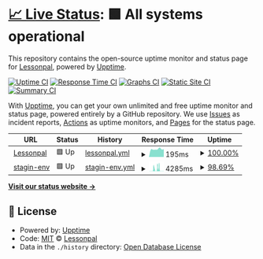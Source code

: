 # [📈 Live Status](https://lessonpal.github.io/upptime-lessonpal): <!--live status--> **🟩 All systems operational**

This repository contains the open-source uptime monitor and status page for [Lessonpal](https://lessonpal.com), powered by [Upptime](https://github.com/upptime/upptime).

[![Uptime CI](https://github.com/lessonpal/upptime-lessonpal/workflows/Uptime%20CI/badge.svg)](https://github.com/lessonpal/upptime-lessonpal/actions?query=workflow%3A%22Uptime+CI%22)
[![Response Time CI](https://github.com/lessonpal/upptime-lessonpal/workflows/Response%20Time%20CI/badge.svg)](https://github.com/lessonpal/upptime-lessonpal/actions?query=workflow%3A%22Response+Time+CI%22)
[![Graphs CI](https://github.com/lessonpal/upptime-lessonpal/workflows/Graphs%20CI/badge.svg)](https://github.com/lessonpal/upptime-lessonpal/actions?query=workflow%3A%22Graphs+CI%22)
[![Static Site CI](https://github.com/lessonpal/upptime-lessonpal/workflows/Static%20Site%20CI/badge.svg)](https://github.com/lessonpal/upptime-lessonpal/actions?query=workflow%3A%22Static+Site+CI%22)
[![Summary CI](https://github.com/lessonpal/upptime-lessonpal/workflows/Summary%20CI/badge.svg)](https://github.com/lessonpal/upptime-lessonpal/actions?query=workflow%3A%22Summary+CI%22)

With [Upptime](https://upptime.js.org), you can get your own unlimited and free uptime monitor and status page, powered entirely by a GitHub repository. We use [Issues](https://github.com/lessonpal/upptime-lessonpal/issues) as incident reports, [Actions](https://github.com/lessonpal/upptime-lessonpal/actions) as uptime monitors, and [Pages](https://lessonpal.github.io/upptime-lessonpal) for the status page.

<!--start: status pages-->
<!-- This summary is generated by Upptime (https://github.com/upptime/upptime) -->
<!-- Do not edit this manually, your changes will be overwritten -->
<!-- prettier-ignore -->
| URL | Status | History | Response Time | Uptime |
| --- | ------ | ------- | ------------- | ------ |
| <img alt="" src="https://icons.duckduckgo.com/ip3/lessonpal.com.ico" height="13"> [Lessonpal](https://lessonpal.com) | 🟩 Up | [lessonpal.yml](https://github.com/lessonpal/upptime-lessonpal/commits/HEAD/history/lessonpal.yml) | <details><summary><img alt="Response time graph" src="./graphs/lessonpal/response-time-week.png" height="20"> 195ms</summary><br><a href="https://lessonpal.github.io/upptime-lessonpal/history/lessonpal"><img alt="Response time 371" src="https://img.shields.io/endpoint?url=https%3A%2F%2Fraw.githubusercontent.com%2Flessonpal%2Fupptime-lessonpal%2FHEAD%2Fapi%2Flessonpal%2Fresponse-time.json"></a><br><a href="https://lessonpal.github.io/upptime-lessonpal/history/lessonpal"><img alt="24-hour response time 196" src="https://img.shields.io/endpoint?url=https%3A%2F%2Fraw.githubusercontent.com%2Flessonpal%2Fupptime-lessonpal%2FHEAD%2Fapi%2Flessonpal%2Fresponse-time-day.json"></a><br><a href="https://lessonpal.github.io/upptime-lessonpal/history/lessonpal"><img alt="7-day response time 195" src="https://img.shields.io/endpoint?url=https%3A%2F%2Fraw.githubusercontent.com%2Flessonpal%2Fupptime-lessonpal%2FHEAD%2Fapi%2Flessonpal%2Fresponse-time-week.json"></a><br><a href="https://lessonpal.github.io/upptime-lessonpal/history/lessonpal"><img alt="30-day response time 204" src="https://img.shields.io/endpoint?url=https%3A%2F%2Fraw.githubusercontent.com%2Flessonpal%2Fupptime-lessonpal%2FHEAD%2Fapi%2Flessonpal%2Fresponse-time-month.json"></a><br><a href="https://lessonpal.github.io/upptime-lessonpal/history/lessonpal"><img alt="1-year response time 376" src="https://img.shields.io/endpoint?url=https%3A%2F%2Fraw.githubusercontent.com%2Flessonpal%2Fupptime-lessonpal%2FHEAD%2Fapi%2Flessonpal%2Fresponse-time-year.json"></a></details> | <details><summary><a href="https://lessonpal.github.io/upptime-lessonpal/history/lessonpal">100.00%</a></summary><a href="https://lessonpal.github.io/upptime-lessonpal/history/lessonpal"><img alt="All-time uptime 99.99%" src="https://img.shields.io/endpoint?url=https%3A%2F%2Fraw.githubusercontent.com%2Flessonpal%2Fupptime-lessonpal%2FHEAD%2Fapi%2Flessonpal%2Fuptime.json"></a><br><a href="https://lessonpal.github.io/upptime-lessonpal/history/lessonpal"><img alt="24-hour uptime 100.00%" src="https://img.shields.io/endpoint?url=https%3A%2F%2Fraw.githubusercontent.com%2Flessonpal%2Fupptime-lessonpal%2FHEAD%2Fapi%2Flessonpal%2Fuptime-day.json"></a><br><a href="https://lessonpal.github.io/upptime-lessonpal/history/lessonpal"><img alt="7-day uptime 100.00%" src="https://img.shields.io/endpoint?url=https%3A%2F%2Fraw.githubusercontent.com%2Flessonpal%2Fupptime-lessonpal%2FHEAD%2Fapi%2Flessonpal%2Fuptime-week.json"></a><br><a href="https://lessonpal.github.io/upptime-lessonpal/history/lessonpal"><img alt="30-day uptime 100.00%" src="https://img.shields.io/endpoint?url=https%3A%2F%2Fraw.githubusercontent.com%2Flessonpal%2Fupptime-lessonpal%2FHEAD%2Fapi%2Flessonpal%2Fuptime-month.json"></a><br><a href="https://lessonpal.github.io/upptime-lessonpal/history/lessonpal"><img alt="1-year uptime 99.98%" src="https://img.shields.io/endpoint?url=https%3A%2F%2Fraw.githubusercontent.com%2Flessonpal%2Fupptime-lessonpal%2FHEAD%2Fapi%2Flessonpal%2Fuptime-year.json"></a></details>
| <img alt="" src="https://icons.duckduckgo.com/ip3/staging.lessonpal.com.ico" height="13"> [stagin-env](https://staging.lessonpal.com) | 🟩 Up | [stagin-env.yml](https://github.com/lessonpal/upptime-lessonpal/commits/HEAD/history/stagin-env.yml) | <details><summary><img alt="Response time graph" src="./graphs/stagin-env/response-time-week.png" height="20"> 4285ms</summary><br><a href="https://lessonpal.github.io/upptime-lessonpal/history/stagin-env"><img alt="Response time 783" src="https://img.shields.io/endpoint?url=https%3A%2F%2Fraw.githubusercontent.com%2Flessonpal%2Fupptime-lessonpal%2FHEAD%2Fapi%2Fstagin-env%2Fresponse-time.json"></a><br><a href="https://lessonpal.github.io/upptime-lessonpal/history/stagin-env"><img alt="24-hour response time 234" src="https://img.shields.io/endpoint?url=https%3A%2F%2Fraw.githubusercontent.com%2Flessonpal%2Fupptime-lessonpal%2FHEAD%2Fapi%2Fstagin-env%2Fresponse-time-day.json"></a><br><a href="https://lessonpal.github.io/upptime-lessonpal/history/stagin-env"><img alt="7-day response time 4285" src="https://img.shields.io/endpoint?url=https%3A%2F%2Fraw.githubusercontent.com%2Flessonpal%2Fupptime-lessonpal%2FHEAD%2Fapi%2Fstagin-env%2Fresponse-time-week.json"></a><br><a href="https://lessonpal.github.io/upptime-lessonpal/history/stagin-env"><img alt="30-day response time 3099" src="https://img.shields.io/endpoint?url=https%3A%2F%2Fraw.githubusercontent.com%2Flessonpal%2Fupptime-lessonpal%2FHEAD%2Fapi%2Fstagin-env%2Fresponse-time-month.json"></a><br><a href="https://lessonpal.github.io/upptime-lessonpal/history/stagin-env"><img alt="1-year response time 866" src="https://img.shields.io/endpoint?url=https%3A%2F%2Fraw.githubusercontent.com%2Flessonpal%2Fupptime-lessonpal%2FHEAD%2Fapi%2Fstagin-env%2Fresponse-time-year.json"></a></details> | <details><summary><a href="https://lessonpal.github.io/upptime-lessonpal/history/stagin-env">98.69%</a></summary><a href="https://lessonpal.github.io/upptime-lessonpal/history/stagin-env"><img alt="All-time uptime 99.95%" src="https://img.shields.io/endpoint?url=https%3A%2F%2Fraw.githubusercontent.com%2Flessonpal%2Fupptime-lessonpal%2FHEAD%2Fapi%2Fstagin-env%2Fuptime.json"></a><br><a href="https://lessonpal.github.io/upptime-lessonpal/history/stagin-env"><img alt="24-hour uptime 100.00%" src="https://img.shields.io/endpoint?url=https%3A%2F%2Fraw.githubusercontent.com%2Flessonpal%2Fupptime-lessonpal%2FHEAD%2Fapi%2Fstagin-env%2Fuptime-day.json"></a><br><a href="https://lessonpal.github.io/upptime-lessonpal/history/stagin-env"><img alt="7-day uptime 98.69%" src="https://img.shields.io/endpoint?url=https%3A%2F%2Fraw.githubusercontent.com%2Flessonpal%2Fupptime-lessonpal%2FHEAD%2Fapi%2Fstagin-env%2Fuptime-week.json"></a><br><a href="https://lessonpal.github.io/upptime-lessonpal/history/stagin-env"><img alt="30-day uptime 99.55%" src="https://img.shields.io/endpoint?url=https%3A%2F%2Fraw.githubusercontent.com%2Flessonpal%2Fupptime-lessonpal%2FHEAD%2Fapi%2Fstagin-env%2Fuptime-month.json"></a><br><a href="https://lessonpal.github.io/upptime-lessonpal/history/stagin-env"><img alt="1-year uptime 99.95%" src="https://img.shields.io/endpoint?url=https%3A%2F%2Fraw.githubusercontent.com%2Flessonpal%2Fupptime-lessonpal%2FHEAD%2Fapi%2Fstagin-env%2Fuptime-year.json"></a></details>

<!--end: status pages-->

[**Visit our status website →**](https://lessonpal.github.io/upptime-lessonpal)

## 📄 License

- Powered by: [Upptime](https://github.com/upptime/upptime)
- Code: [MIT](./LICENSE) © [Lessonpal](https://lessonpal.com)
- Data in the `./history` directory: [Open Database License](https://opendatacommons.org/licenses/odbl/1-0/)
